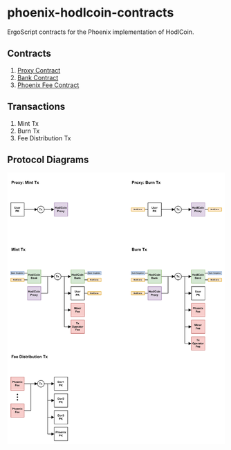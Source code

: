 # phoenix-hodlcoin-contracts
ErgoScript contracts for the Phoenix implementation of HodlCoin.

## Contracts
1. [Proxy Contract](/contracts/proxy_contract/README.md)
2. [Bank Contract](/contracts/bank_contract/README.md)
3. [Phoenix Fee Contract](/contracts/phoenix_fee_contract/README.md)

## Transactions
1. Mint Tx
2. Burn Tx
3. Fee Distribution Tx

## Protocol Diagrams
![Image](docs/Phoenix%20Hodl%20Coin%20Protocol%20Diagrams.png)